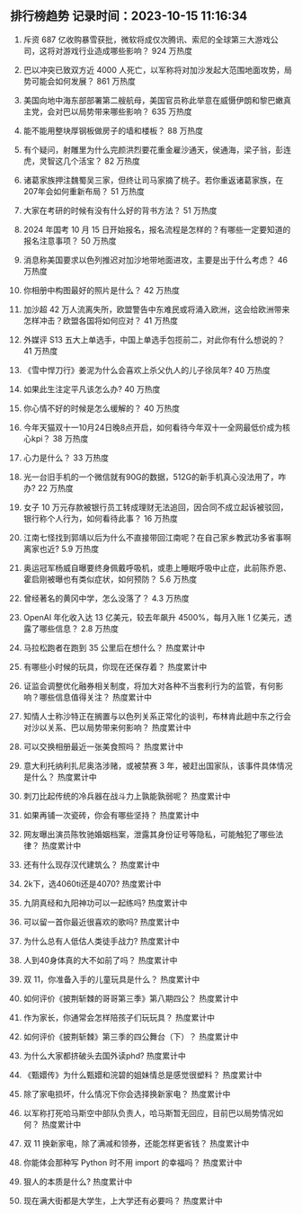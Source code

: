 
## 排行榜趋势 记录时间：2023-10-15 11:16:34
  
  1. 斥资 687 亿收购暴雪获批，微软将成仅次腾讯、索尼的全球第三大游戏公司，这将对游戏行业造成哪些影响？ 924 万热度
    
  2. 巴以冲突已致双方近 4000 人死亡，以军称将对加沙发起大范围地面攻势，局势可能会如何发展？ 861 万热度
    
  3. 美国向地中海东部部署第二艘航母，美国官员称此举意在威慑伊朗和黎巴嫩真主党，会对巴以局势带来哪些影响？ 635 万热度
    
  4. 能不能用整块厚钢板做房子的墙和楼板？ 88 万热度
    
  5. 有个疑问，射雕里为什么完颜洪烈要花重金雇沙通天，侯通海，梁子翁，彭连虎，灵智这几个活宝？ 82 万热度
    
  6. 诸葛家族押注魏蜀吴三家，但终让司马家摘了桃子。若你重返诸葛家族，在207年会如何重新布局？ 51 万热度
    
  7. 大家在考研的时候有没有什么好的背书方法？ 51 万热度
    
  8. 2024 年国考 10 月 15 日开始报名，报名流程是怎样的？有哪些一定要知道的报名注意事项？ 50 万热度
    
  9. 消息称美国要求以色列推迟对加沙地带地面进攻，主要是出于什么考虑？ 46 万热度
    
  10. 你相册中构图最好的照片是什么？ 42 万热度
    
  11. 加沙超 42 万人流离失所，欧盟警告中东难民或将涌入欧洲，这会给欧洲带来怎样冲击？欧盟各国将如何应对？ 41 万热度
    
  12. 外媒评 S13 五大上单选手，中国上单选手包揽前二，对此你有什么想说的？ 41 万热度
    
  13. 《雪中悍刀行》姜泥为什么会喜欢上杀父仇人的儿子徐凤年? 40 万热度
    
  14. 如果此生注定平凡该怎么办? 40 万热度
    
  15. 你心情不好的时候是怎么缓解的？ 40 万热度
    
  16. 今年天猫双十一10月24日晚8点开启，如何看待今年双十一全网最低价成为核心kpi？ 38 万热度
    
  17. 心力是什么？ 33 万热度
    
  18. 光一台旧手机的一个微信就有90G的数据，512G的新手机真心没法用了，咋办? 22 万热度
    
  19. 女子 10 万元存款被银行员工转成理财无法追回，因合同不成立起诉被驳回，银行称个人行为，如何看待此事？ 16 万热度
    
  20. 江南七怪找到郭靖以后为什么不直接带回江南呢？在自己家乡教武功多省事啊离家也近? 5.9 万热度
    
  21. 奥运冠军杨威自曝要终身佩戴呼吸机，或患上睡眠呼吸中止症，此前陈乔恩、霍启刚被曝也有类似症状，如何预防？ 5.6 万热度
    
  22. 曾经著名的黄冈中学，怎么没落了？ 4.3 万热度
    
  23. OpenAI 年化收入达 13 亿美元，较去年飙升 4500%，每月入账 1 亿美元，透露了哪些信息？ 2.8 万热度
    
  24. 马拉松跑者在跑到 35 公里后在想什么？ 热度累计中
    
  25. 有哪些小时候的玩具，你现在还保存着？ 热度累计中
    
  26. 证监会调整优化融券相关制度，将加大对各种不当套利行为的监管，有何影响？哪些信息值得关注？ 热度累计中
    
  27. 知情人士称沙特正在搁置与以色列关系正常化的谈判，布林肯此趟中东之行会对沙以关系、巴以局势带来何影响？ 热度累计中
    
  28. 可以交换相册最近一张美食照吗？ 热度累计中
    
  29. 意大利托纳利扎尼奥洛涉赌，或被禁赛 3 年，被赶出国家队，该事件具体情况是什么？ 热度累计中
    
  30. 刺刀比起传统的冷兵器在战斗力上孰能孰弱呢？ 热度累计中
    
  31. 如果再铺一次瓷砖，你会有哪些坚持？ 热度累计中
    
  32. 网友曝出演员陈牧驰婚姻档案，泄露其身份证号等隐私，可能触犯了哪些法律？ 热度累计中
    
  33. 还有什么现存汉代建筑么？ 热度累计中
    
  34. 2k下，选4060ti还是4070? 热度累计中
    
  35. 九阴真经和九阳神功可以一起练吗? 热度累计中
    
  36. 可以留一首你最近很喜欢的歌吗? 热度累计中
    
  37. 为什么总有人低估人类徒手战力? 热度累计中
    
  38. 人到40身体真的大不如前了吗？ 热度累计中
    
  39. 双 11，你准备入手的儿童玩具是什么？ 热度累计中
    
  40. 如何评价《披荆斩棘的哥哥第三季》第八期四公？ 热度累计中
    
  41. 作为家长，你通常会怎样陪孩子们玩玩具？ 热度累计中
    
  42. 如何评价《披荆斩棘》第三季的四公舞台（下）？ 热度累计中
    
  43. 为什么大家都挤破头去国外读phd? 热度累计中
    
  44. 《甄嬛传》为什么甄嬛和浣碧的姐妹情总是感觉很塑料？ 热度累计中
    
  45. 除了家电损坏，什么情况下你会选择换新家电？ 热度累计中
    
  46. 以军称打死哈马斯空中部队负责人，哈马斯暂无回应，目前巴以局势情况如何？ 热度累计中
    
  47. 双 11 换新家电，除了满减和领券，还能怎样更省钱？ 热度累计中
    
  48. 你能体会那种写 Python 时不用 import 的幸福吗？ 热度累计中
    
  49. 狠人的本质是什么? 热度累计中
    
  50. 现在满大街都是大学生，上大学还有必要吗？ 热度累计中
    